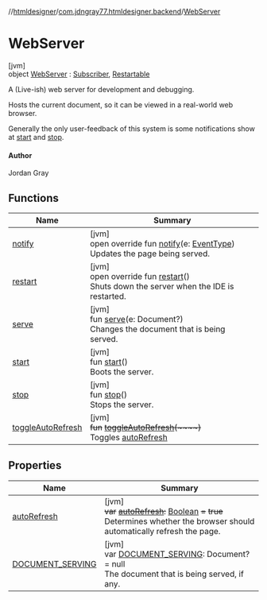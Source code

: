 //[htmldesigner](../../../index.md)/[com.jdngray77.htmldesigner.backend](../index.md)/[WebServer](index.md)

# WebServer

[jvm]\
object [WebServer](index.md) : [Subscriber](../-subscriber/index.md), [Restartable](../../com.jdngray77.htmldesigner.utility/-restartable/index.md)

A (Live-ish) web server for development and debugging.

Hosts the current document, so it can be viewed in a real-world web browser.

Generally the only user-feedback of this system is some notifications show at [start](start.md) and [stop](stop.md).

#### Author

Jordan Gray

## Functions

| Name | Summary |
|---|---|
| [notify](notify.md) | [jvm]<br>open override fun [notify](notify.md)(e: [EventType](../-event-type/index.md))<br>Updates the page being served. |
| [restart](restart.md) | [jvm]<br>open override fun [restart](restart.md)()<br>Shuts down the server when the IDE is restarted. |
| [serve](serve.md) | [jvm]<br>fun [serve](serve.md)(e: Document?)<br>Changes the document that is being served. |
| [start](start.md) | [jvm]<br>fun [start](start.md)()<br>Boots the server. |
| [stop](stop.md) | [jvm]<br>fun [stop](stop.md)()<br>Stops the server. |
| [toggleAutoRefresh](toggle-auto-refresh.md) | [jvm]<br>~~fun~~ [~~toggleAutoRefresh~~](toggle-auto-refresh.md)~~(~~~~)~~<br>Toggles [autoRefresh](auto-refresh.md) |

## Properties

| Name | Summary |
|---|---|
| [autoRefresh](auto-refresh.md) | [jvm]<br>~~var~~ [~~autoRefresh~~](auto-refresh.md)~~:~~ [Boolean](https://kotlinlang.org/api/latest/jvm/stdlib/kotlin/-boolean/index.html) ~~=~~ ~~true~~<br>Determines whether the browser should automatically refresh the page. |
| [DOCUMENT_SERVING](-d-o-c-u-m-e-n-t_-s-e-r-v-i-n-g.md) | [jvm]<br>var [DOCUMENT_SERVING](-d-o-c-u-m-e-n-t_-s-e-r-v-i-n-g.md): Document? = null<br>The document that is being served, if any. |
